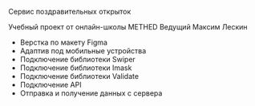 Сервис поздравительных открыток

Учебный проект от онлайн-школы  METHED
Ведущий Максим Лескин

- Верстка по макету Figma
- Адаптив под мобильные устройства
- Подключение библиотеки Swiper
- Подключение библиотеки Imask
- Подключение библиотеки Validate
- Подключение API
- Отправка и получение данных с сервера